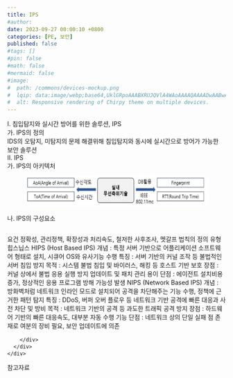 ```yaml
---
title: IPS
#author: 
date: 2023-09-27 00:00:10 +0800
categories: [PE, 보안]
published: false
#tags: []
#pin: false
#math: false
#mermaid: false
#image:
#  path: /commons/devices-mockup.png
#  lqip: data:image/webp;base64,UklGRpoAAABXRUJQVlA4WAoAAAAQAAAADwAABwAAQUxQSDIAAAARL0AmbZurmr57yyIiqE8oiG0bejIYEQTgqiDA9vqnsUSI6H+oAERp2HZ65qP/VIAWAFZQOCBCAAAA8AEAnQEqEAAIAAVAfCWkAALp8sF8rgRgAP7o9FDvMCkMde9PK7euH5M1m6VWoDXf2FkP3BqV0ZYbO6NA/VFIAAAA
#  alt: Responsive rendering of Chirpy theme on multiple devices.
---
```


<div class="post-wrap">
  <div class="para">
    <div class="para-title">
      I. 침입탐지와 실시간 방어를 위한 솔루션, IPS
    </div>
    <div class="para-cntnt">
      <div class="para">
        <div class="para-title">
          가. IPS의 정의
        </div>
        <div class="para-cntnt">
            IDS의 오탐지, 미탐지의 문제 해결위해 침입탐지와 동시에 실시간으로 방어가 가능한 보안 솔루션
        </div>
      </div>
    </div>
  </div>
  
  <div class="para">
    <div class="para-title">
      II. IPS
    </div>
    <div class="para-cntnt">
      <div class="para">
        <div class="para-title">
          가. IPS의 아키텍처
        </div>
        <div class="para-cntnt">
          <figure class="post-figure">
            <img src="/assets/img/posts/IPS.png" alt="IPS">
<!--            <figcaption>Source: Unveiling the Metaverse: Exploring Emerging Trends, Multifaceted Perspectives, and Future Challenges</figcaption>-->
          </figure>
        </div>
      </div>
      <div class="para">
        <div class="para-title">
          나. IPS의 구성요소
        </div>
        <div class="para-cntnt">
          <table class="post-table">
          </table>
          요건
  정확성, 관리정책, 확장성과 처리속도, 철저한 사후조사, 멧갈프 법칙의 정의
유형 힙스닙스
  HIPS (Host Based IPS)
    개념 : 특정 서버 기반으로 어플리케이션 소프트웨어 형태로 설치, 시큐어 OS와 유사기능 수행
    특징 : 서버 기반의 커널 조작 등 불법적인 서버 침입 방지
    목적 : 시스템 불법 침입 및 바이러스, 해킹 등 호스트 기반 보호
    장점 : 커널 상에서 불법 응용 실행 방지 업데이트 및 패치 관리 용이
    단점 : 에이전트 설치비용 증가, 정상적인 응용 프로그램 방해 가능성 발생
  NIPS (Network Based IPS)
    개념 : 방화벽처럼 네트워크 인라인 모드로 설치되어 공격을 차단해주는 기능 수행, 정책에 근거한 패턴 탐지
    특징 : DDoS, 버퍼 오버 플로우 등 네트워크 기반 공격에 빠른 대응과 사전 차단 및 방비
    목적 : 네트워크 기반의 공격 등 과도한 트래픽 공격 방지
    장점 : 하드웨어 기반의 빠른 대응속도, 대부분 자동 수행 기능
    단점 : 네트워크 상의 단일 실패 점 존재로 여분의 장비 필요, 보안 업데이트에 의존

        </div>
      </div>
    </div>
  </div>

  <div class="refr-wrap">
    <div class="refr-title">
        참고자료
    </div>
    <ol class="refr-list">
    <!--    <li>(나현식, 최대선) <a target="_blank" href="https://scienceon.kisti.re.kr/commons/util/originalView.do?cn=JAKO202225948430499&oCn=JAKO202225948430499&dbt=JAKO&journal=NJOU00291864">메타버스 보안 위협 요소 및 대응 방안 검토</a></li>-->
    <!--    <li>(M. Uddin, S. Manickam, H. Ullah, M. Obaidat and A. Dandoush) <a target="_blank" href="https://ieeexplore.ieee.org/abstract/document/10138386">Unveiling the Metaverse: Exploring Emerging Trends, Multifaceted Perspectives, and Future Challenges</a></li>-->
    </ol>
  </div>
</div>
